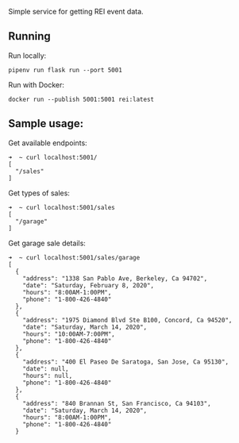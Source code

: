Simple service for getting REI event data.

## Running

Run locally:

```
pipenv run flask run --port 5001
```

Run with Docker:

```
docker run --publish 5001:5001 rei:latest
```

## Sample usage: 

Get available endpoints:
```
➜  ~ curl localhost:5001/
[
  "/sales"
]
```

Get types of sales:
```
➜  ~ curl localhost:5001/sales
[
  "/garage"
]
```

Get garage sale details:
```
➜  ~ curl localhost:5001/sales/garage
[
  {
    "address": "1338 San Pablo Ave, Berkeley, Ca 94702",
    "date": "Saturday, February 8, 2020",
    "hours": "8:00AM-1:00PM",
    "phone": "1-800-426-4840"
  },
  {
    "address": "1975 Diamond Blvd Ste B100, Concord, Ca 94520",
    "date": "Saturday, March 14, 2020",
    "hours": "10:00AM-7:00PM",
    "phone": "1-800-426-4840"
  },
  {
    "address": "400 El Paseo De Saratoga, San Jose, Ca 95130",
    "date": null,
    "hours": null,
    "phone": "1-800-426-4840"
  },
  {
    "address": "840 Brannan St, San Francisco, Ca 94103",
    "date": "Saturday, March 14, 2020",
    "hours": "8:00AM-1:00PM",
    "phone": "1-800-426-4840"
  }
```

